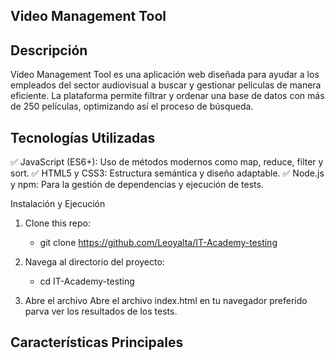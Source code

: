 ## Video Management Tool

## Descripción

Video Management Tool es una aplicación web diseñada para ayudar a los empleados del sector audiovisual a buscar y gestionar películas de manera eficiente. La plataforma permite filtrar y ordenar una base de datos con más de 250 películas, optimizando así el proceso de búsqueda.

## Tecnologías Utilizadas

✅ JavaScript (ES6+): Uso de métodos modernos como map, reduce, filter y sort.
✅ HTML5 y CSS3: Estructura semántica y diseño adaptable.
✅ Node.js y npm: Para la gestión de dependencias y ejecución de tests.

Instalación y Ejecución

1. Clone this repo:

   - git clone https://github.com/Leoyalta/IT-Academy-testing

2. Navega al directorio del proyecto:

   - cd IT-Academy-testing

3. Abre el archivo Abre el archivo index.html en tu navegador preferido parva ver los resultados de los tests.

## Características Principales
